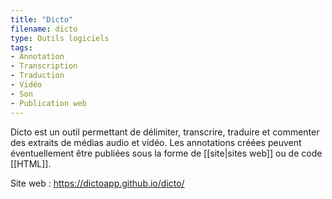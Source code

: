 ```yaml
---
title: "Dicto"
filename: dicto
type: Outils logiciels
tags:
- Annotation
- Transcription
- Traduction
- Vidéo
- Son
- Publication web
---
```


Dicto est un outil permettant de délimiter, transcrire, traduire et commenter des extraits de médias audio et vidéo. Les annotations créées peuvent éventuellement être publiées sous la forme de [[site|sites web]] ou de code [[HTML]].

Site web : <https://dictoapp.github.io/dicto/>

